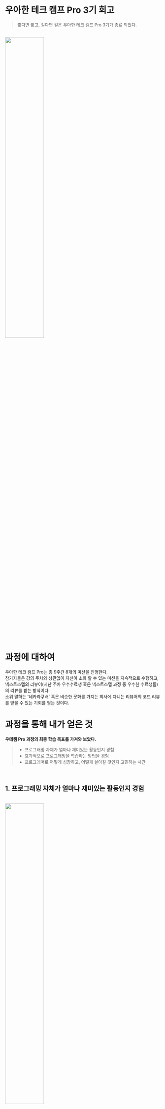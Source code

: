 # 우아한 테크 캠프 Pro 3기 회고

> 짧다면 짧고, 길다면 길은 우아한 테크 캠프 Pro 3기가 종료 되었다.

<br/>
<img src="https://2runzzal.com/media/RTV1aHQ2ZGt3RUcybExYeHBieVZaUT09/zzal.jpg" width=50%>

# 과정에 대하여

우아한 테크 캠프 Pro는 총 9주간 8개의 미션을 진행한다. <br/>
참가자들은 강의 주차와 상관없이 자신이 소화 할 수 있는 미션을 지속적으로 수행하고, <br/>
넥스트스텝의 리뷰어(지난 주차 우수수료생 혹은 넥스트스텝 과정 중 우수한 수료생들)의 리뷰를 받는 방식이다. <br/>
소위 말하는 '네카라쿠배' 혹은 비슷한 문화를 가지는 회사에 다니는 리뷰어의 코드 리뷰를 받을 수 있는 기회를 얻는 것이다. <br/>

# 과정을 통해 내가 얻은 것 

**우테캠 Pro 과정의 최종 학습 목표를 가져와 보았다.**

>- 프로그래밍 자체가 얼마나 재미있는 활동인지 경험
>- 효과적으로 프로그래밍을 학습하는 방법을 경험
>- 프로그래머로 어떻게 성장하고, 어떻게 살아갈 것인지 고민하는 시간

<br/>

## 1. 프로그래밍 자체가 얼마나 재미있는 활동인지 경험
<br/>
<img src="./assets/wakeup.jpeg" width=50%>
<br/>

내 소중한 라이프를 위해 행동한 것들이 있다.

- 주말엔 놀자, 남들 쉴때 쉬자, 칼퇴는 나의 생명
  
사실 굉장히 게으른 사람의 표본이 아니었을까 싶은 정도였던 것 같다.

우테캠 Pro는 솔직하게 말하면 지나치게 경쟁적이라고 생각한다.
*(누군가가 어느 미션을 진행하고 있는지 알람이 오고, 그들이 짠 코드는 Github을 통해 모두에게 공개 된다.)*

이러한 경쟁심 유도는 오히려 나에게 엄청난 모티베이션이 되었고

칼퇴와 주말 노는 것을 좋아하는 내가 주말에도 IDE를 실행해서 코딩을 하고, 게임 머신이었던 내 방의 PC도 개발에 완벽한 셋팅을 하여 집에서도 개발을 한다.

노는 것을 좋아하고, 쉬는 것을 좋아하는 한량같은 내가 매일 매일 Commit할 정도로 참여를 했으니 정말로 재밌었지 않았나 싶다.

그래서 한편으로는 **우테캠 Pro 과정이 종료된 지금 허무하고, 무언가 또 다른 도전을 하고 싶다라는 생각이 마구마구 생기고 있다**.

내가 우테켐 Pro를 진행하며 프로그래밍에 재미를 느끼게 된 이유를 찾아 고민 해보니 아래와 같은 3가지가 떠올랐다.

<br/>

1. 실력 좋고 멋진 리뷰어의 피드백과 프로그래밍에 대한 토론 
   
         아마 1번이 가장 큰 이유이지 않았나 생각이 든다.
   
         일반적인 회사 내부 또는 어떠한 외부 활동을 통한 코드 리뷰도 넥스트스텝 리뷰어들이 진행하는 리뷰보다 디테일한 코드리뷰가 있을 것 이라고 생각이 들지 않는다.
   
         그정도로 모든 리뷰어들은 무언가 사명감을 가진 사람처럼 내가 작성한 코드를 머리부터 발끝까지 하나하나 세세하게 해부하고, 적절한 피드백을 남겨준다.
   
         또한, 과정 중 내가 미션 구현을 하거나 학습을 하던 중 생겨난 질문에 대해서도 충분한 고민을 통해 답을 제시하거나, 답을 찾아 갈 수 있는 길을 제시 해준다.
   
         쉽지 않은 미션들이었지만 리뷰를 기다리게 되고, 내가 짠 코드가 별다른 피드백이 필요 없이 Merge가 되는 상황이 오면 그 성취감이 매우 대단했다.
   
         이 부분에서 큰 성취를 느끼며 가장 프로그래밍에 재미를 느꼈던 것 같다.
   
         8개의 미션을 진행하면서 8명의 리뷰어의 리뷰를 받았는데, 리뷰어분들 같은 동료들과 일하면 어떤 느낌일까라는 생각이 매우매우 많이 들었다.

2. 게임에서 레벨 업을 하듯 점층적으로 성장 할 수 있는 미션 커리큘럼
   
      <img src="./assets/levelup.jpeg" width="50%">
         
         우테캠 Pro를 처음 시작하면 기본적으로 백엔드 개발자들이 사용하는 Spring은 구경도 할 수 없다.
   
         OOP와 Java를 사용한 Clean Code를 작성하고, Test Code를 작성하는 것이 우선시 된다.
   
         1주차 부터 레거시 코드를 리팩터링 할 수 있는 수준까지 점진적으로 하나씩 미션 과정을 진행하게 된다.
   
         Java Application을 만드는 1주차 과정을 하며 느낀 것은, 내가 Java도 제대로 사용하지 못 하면서 Spring을 하고 있었구나 라는 것을 느꼈다.
   
         (이 글을 보고 있는 주니어 백엔드 개발자라면 지금 당장 'Effective Java'를 펼쳐 보기 바란다..)
   
         매주차가 지날 수 록, 미션을 완료할 수 록 코드에 대한 내 자신의 태도도 변화하고 내가 놓치고 있었던 보완점이라던지 새로운 영역에 눈을 뜨게 되었다.
   
         이런 것을 느낄 수 록 내가 성장한 것을 뼈저리게 느낄 수 있었다.

3. 네트워킹 데이 및 특강
   
      <img src="./assets/goodbye.jpg" width="50%">
   
         우태캠 Pro 과정은 온전히 백엔드, 데브옵스 지식을 공부하는 과정이 아니다.
      
         nextstep에서 공부하고 있는 모든 선후배 개발자들이 한 곳에 모여 자신들의 이야기를 주고 받거나, javajigi 박재성님의 조언을 받을 수 있는 네트워킹 데이를 개최한다.

         나와 비슷한 상황에 놓였던 여러 선배분들의 조언이나, 나와 비슷한 상황을 겪고 있는 후배분들의 이야기를 통해 내가 알지 못하는 회사 혹은 집단에 대하여 한명의 개발자로써 함께 고민할 수 있는 좋은 자리였다.
         
         그리고 이력서 리팩토링 특강, 면접 리팩토링 특강 등, 앞으로 한발자국 더 nextstep 할 수 있도록 도와주는 특강도 있기 때문에 더 잘하싶, 더 좋은 곳을 꿈꾸는 나와 같은 개발자들에게 정말 좋은 기회라고 생각한다.

## 2. 효과적으로 프로그래밍을 학습하는 방법을 경험

> 효과적 (效果的) [효ː과적] : 어떤 목적을 지닌 행위에 의하여 보람이나 좋은 결과가 드러나는.

효과적으로 프로그래밍을 학습하기 위해서는 javajigi님이 강조하시는 `변화를 위해 의지력보다는 환경(상황)이 더 중요` 가 가장 알맞는 방법이지 않나 싶다.

(극단적으로 퇴사를 추천하시기도 한다.. 그만큼 나를 극한의 상황에 놓이는 것을 강조하시는 듯하다 :`간절함`) 

정말 말씀하신 것 처럼, `애인 또는 친구과 관계를 끊는다`, `프로그래밍 관련 책만 읽는다`, `게임을 하지 않는다` 수준의 극단적인 환경 변화는 일으키지 않았지만

나 또한, 위에서 언급 했듯이 회사에 밤까지 남아서 공부하며 미션을 수행하고, 심지어 주말에 집에서 까지 프로그래밍을 학습하였다.

결국 내가 **목표 의식을 가지고 환경 조성하고, 하고자 하는 의지력**을 가지면 `효과적으로 프로그래밍을 학습` 하는 것이 아닐까라는 생각이 든다.

## 3. 프로그래머로 어떻게 성장하고, 어떻게 살아갈 것인지 고민하는 시간

가장 많은 고민을 하게 되는 항목이지 않나 싶다.

완전 No-Base로 처음부터 배우는 개발자라면 모르겠지만, 기존의 SI 혹은 Java를 이용한 개발을 하던 경력 개발자들에게 우테캠pro에서 제안하는 개발 방식과 문화는 생각보다 신선한 충격으로 다가올 것이다.

성공적인 서비스 플랫폼을 개발하고 운영하는 집단의 개발 문화와 방식과 이미 충분한 기술력임에도 본인의 서비스를 더 안전하고 퀄리티있게 만들기 위해 지속적으로 학습하는 것들은 보면서

그러한 신세계를 경험하고 나왔을 때 앞으로 내가 개발자로써 어떻게 더 성장할 것 인지에 대한 고민을 많이 하게 된다.

나또한 앞으로 플랫폼 서비스 개발자로써 새로운 도전을 하기 위해 많은 고민과 노력을 하였고, 현재 새로운 도전에 대한 기회를 앞두고 있다.

# 마지막으로...

우아한 테크 캠프 Pro를 한 문장으로 표현하면

> 단순히 개발을 잘하는 개발자 양성 교육 프로그램으로써가 아닌 지속적으로 성장할 수 있는 가능성을 가진 개발자를 양성하는 교육과정

이라고 생각한다.

~~우수수료생에 뽑힌 나의 소소한 자랑을 끝으로 우아한 테크 캠프 Pro의 회고를 마치겠다.~~

<img src="./assets/yeah.png" width="40%">
